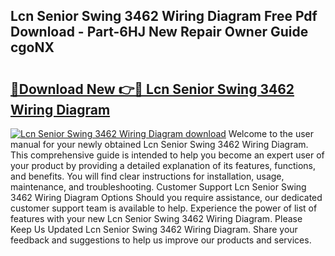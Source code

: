 ## Lcn Senior Swing 3462 Wiring Diagram Free Pdf Download - Part-6HJ New Repair Owner Guide cgoNX

# <h2><a href="http://dfmtbl.blite.top/?on=Lcn+Senior+Swing+3462+Wiring+Diagram">🔗Download New 👉🔴 Lcn Senior Swing 3462 Wiring Diagram</a></h2>

[![Lcn Senior Swing 3462 Wiring Diagram download](https://i.imgur.com/lujVjoI.png)](http://dfmtbl.blite.top/?on=Lcn+Senior+Swing+3462+Wiring+Diagram)
Welcome to the user manual for your newly obtained Lcn Senior Swing 3462 Wiring Diagram. This comprehensive guide is intended to help you become an expert user of your product by providing a detailed explanation of its features, functions, and benefits. You will find clear instructions for installation, usage, maintenance, and troubleshooting. Customer Support Lcn Senior Swing 3462 Wiring Diagram Options Should you require assistance, our dedicated customer support team is available to help. Experience the power of list of features with your new Lcn Senior Swing 3462 Wiring Diagram. Please Keep Us Updated Lcn Senior Swing 3462 Wiring Diagram. Share your feedback and suggestions to help us improve our products and services.
